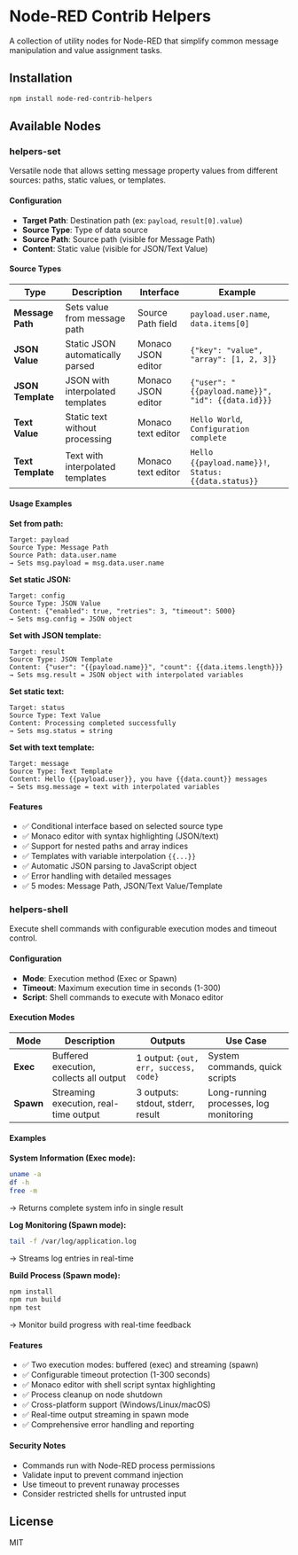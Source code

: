 # Node-RED Contrib Helpers

A collection of utility nodes for Node-RED that simplify common message manipulation and value assignment tasks.

## Installation

```bash
npm install node-red-contrib-helpers
```

## Available Nodes

### helpers-set

Versatile node that allows setting message property values from different sources: paths, static values, or templates.

#### Configuration

- **Target Path**: Destination path (ex: `payload`, `result[0].value`)
- **Source Type**: Type of data source
- **Source Path**: Source path (visible for Message Path)
- **Content**: Static value (visible for JSON/Text Value)

#### Source Types

| Type | Description | Interface | Example |
|------|-------------|-----------|---------|
| **Message Path** | Sets value from message path | Source Path field | `payload.user.name`, `data.items[0]` |
| **JSON Value** | Static JSON automatically parsed | Monaco JSON editor | `{"key": "value", "array": [1, 2, 3]}` |
| **JSON Template** | JSON with interpolated templates | Monaco JSON editor | `{"user": "{{payload.name}}", "id": {{data.id}}}` |
| **Text Value** | Static text without processing | Monaco text editor | `Hello World`, `Configuration complete` |
| **Text Template** | Text with interpolated templates | Monaco text editor | `Hello {{payload.name}}!`, `Status: {{data.status}}` |

#### Usage Examples

**Set from path:**
```
Target: payload
Source Type: Message Path
Source Path: data.user.name
→ Sets msg.payload = msg.data.user.name
```

**Set static JSON:**
```
Target: config
Source Type: JSON Value
Content: {"enabled": true, "retries": 3, "timeout": 5000}
→ Sets msg.config = JSON object
```

**Set with JSON template:**
```
Target: result
Source Type: JSON Template
Content: {"user": "{{payload.name}}", "count": {{data.items.length}}}
→ Sets msg.result = JSON object with interpolated variables
```

**Set static text:**
```
Target: status
Source Type: Text Value
Content: Processing completed successfully
→ Sets msg.status = string
```

**Set with text template:**
```
Target: message
Source Type: Text Template
Content: Hello {{payload.user}}, you have {{data.count}} messages
→ Sets msg.message = text with interpolated variables
```

#### Features

- ✅ Conditional interface based on selected source type
- ✅ Monaco editor with syntax highlighting (JSON/text)
- ✅ Support for nested paths and array indices
- ✅ Templates with variable interpolation `{{...}}`
- ✅ Automatic JSON parsing to JavaScript object
- ✅ Error handling with detailed messages
- ✅ 5 modes: Message Path, JSON/Text Value/Template

### helpers-shell

Execute shell commands with configurable execution modes and timeout control.

#### Configuration

- **Mode**: Execution method (Exec or Spawn)
- **Timeout**: Maximum execution time in seconds (1-300)
- **Script**: Shell commands to execute with Monaco editor

#### Execution Modes

| Mode | Description | Outputs | Use Case |
|------|-------------|---------|----------|
| **Exec** | Buffered execution, collects all output | 1 output: `{out, err, success, code}` | System commands, quick scripts |
| **Spawn** | Streaming execution, real-time output | 3 outputs: stdout, stderr, result | Long-running processes, log monitoring |

#### Examples

**System Information (Exec mode):**
```bash
uname -a
df -h
free -m
```
→ Returns complete system info in single result

**Log Monitoring (Spawn mode):**
```bash
tail -f /var/log/application.log
```
→ Streams log entries in real-time

**Build Process (Spawn mode):**
```bash
npm install
npm run build
npm test
```
→ Monitor build progress with real-time feedback

#### Features

- ✅ Two execution modes: buffered (exec) and streaming (spawn)
- ✅ Configurable timeout protection (1-300 seconds)
- ✅ Monaco editor with shell script syntax highlighting
- ✅ Process cleanup on node shutdown
- ✅ Cross-platform support (Windows/Linux/macOS)
- ✅ Real-time output streaming in spawn mode
- ✅ Comprehensive error handling and reporting

#### Security Notes

- Commands run with Node-RED process permissions
- Validate input to prevent command injection
- Use timeout to prevent runaway processes
- Consider restricted shells for untrusted input

## License

MIT